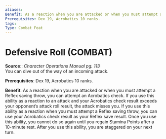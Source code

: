```yaml
---
aliases: 
Benefit: As a reaction when you are attacked or when you must attempt a Reflex saving throw, you can attempt an Acrobatics check. If you use this ability as a reaction to an attack and your Acrobatics check result exceeds your opponent’s attack roll result, the attack misses you. If you use this ability as a reaction when you must attempt a Reflex saving throw, you can use your Acrobatics check result as your Reflex save result. Once you use this ability, you cannot do so again until you regain Stamina Points after a 10-minute rest. After you use this ability, you are staggered on your next turn.
Prerequisites: Dex 19, Acrobatics 10 ranks.
tags: 
Type: Combat Feat
---
```


# Defensive Roll (COMBAT)

**Source**:: _Character Operations Manual pg. 113_  
You can dive out of the way of an incoming attack.

**Prerequisites**: Dex 19, Acrobatics 10 ranks.

**Benefit**: As a reaction when you are attacked or when you must attempt a Reflex saving throw, you can attempt an Acrobatics check. If you use this ability as a reaction to an attack and your Acrobatics check result exceeds your opponent’s attack roll result, the attack misses you. If you use this ability as a reaction when you must attempt a Reflex saving throw, you can use your Acrobatics check result as your Reflex save result. Once you use this ability, you cannot do so again until you regain Stamina Points after a 10-minute rest. After you use this ability, you are staggered on your next turn.
